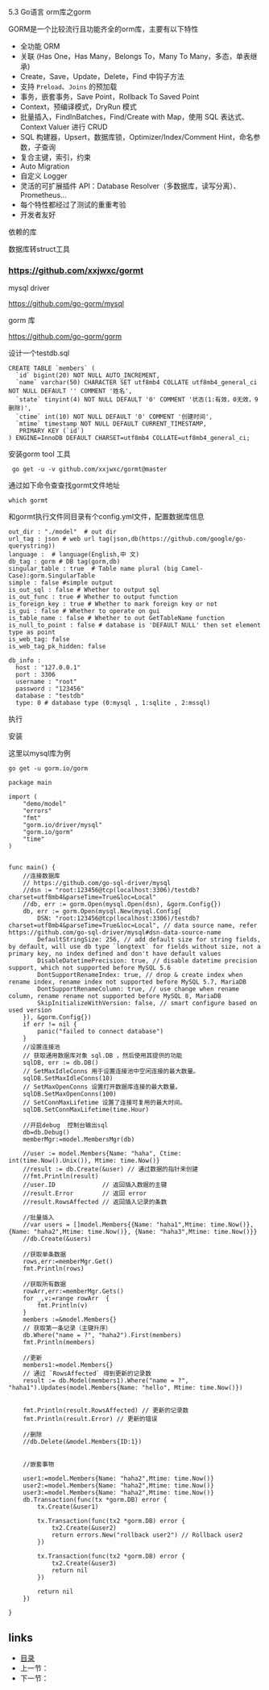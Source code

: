 5.3  Go语言 orm库之gorm 

GORM是一个比较流行且功能齐全的orm库，主要有以下特性

- 全功能 ORM
- 关联 (Has One，Has Many，Belongs To，Many To Many，多态，单表继承)
- Create，Save，Update，Delete，Find 中钩子方法
- 支持 `Preload`、`Joins` 的预加载
- 事务，嵌套事务，Save Point，Rollback To Saved Point
- Context，预编译模式，DryRun 模式
- 批量插入，FindInBatches，Find/Create with Map，使用 SQL 表达式、Context Valuer 进行 CRUD
- SQL 构建器，Upsert，数据库锁，Optimizer/Index/Comment Hint，命名参数，子查询
- 复合主键，索引，约束
- Auto Migration
- 自定义 Logger
- 灵活的可扩展插件 API：Database Resolver（多数据库，读写分离）、Prometheus…
- 每个特性都经过了测试的重重考验
- 开发者友好



依赖的库

数据库转struct工具

###  https://github.com/xxjwxc/gormt

mysql driver

https://github.com/go-gorm/mysql

gorm 库

https://github.com/go-gorm/gorm

设计一个testdb.sql 

```
CREATE TABLE `members` (
  `id` bigint(20) NOT NULL AUTO_INCREMENT,
  `name` varchar(50) CHARACTER SET utf8mb4 COLLATE utf8mb4_general_ci NOT NULL DEFAULT '' COMMENT '姓名',
  `state` tinyint(4) NOT NULL DEFAULT '0' COMMENT '状态(1:有效，0无效，9删除)',
  `ctime` int(10) NOT NULL DEFAULT '0' COMMENT '创建时间',
  `mtime` timestamp NOT NULL DEFAULT CURRENT_TIMESTAMP,
   PRIMARY KEY (`id`)
) ENGINE=InnoDB DEFAULT CHARSET=utf8mb4 COLLATE=utf8mb4_general_ci;

```

安装gorm tool 工具

```
 go get -u -v github.com/xxjwxc/gormt@master
```

通过如下命令查查找gormt文件地址

```
which gormt
```

和gormt执行文件同目录有个config.yml文件，配置数据库信息

```
out_dir : "./model"  # out dir
url_tag : json # web url tag(json,db(https://github.com/google/go-querystring))
language :  # language(English,中 文)
db_tag : gorm # DB tag(gorm,db)
singular_table : true  # Table name plural (big Camel-Case):gorm.SingularTable
simple : false #simple output
is_out_sql : false # Whether to output sql
is_out_func : true # Whether to output function
is_foreign_key : true # Whether to mark foreign key or not
is_gui : false # Whether to operate on gui
is_table_name : false # Whether to out GetTableName function
is_null_to_point : false # database is 'DEFAULT NULL' then set element type as point
is_web_tag: false
is_web_tag_pk_hidden: false

db_info :
  host : "127.0.0.1"
  port : 3306
  username : "root"
  password : "123456"
  database : "testdb"
  type: 0 # database type (0:mysql , 1:sqlite , 2:mssql)
```

执行



安装

这里以mysql库为例

```
go get -u gorm.io/gorm

```



```
package main

import (
	"demo/model"
	"errors"
	"fmt"
	"gorm.io/driver/mysql"
	"gorm.io/gorm"
	"time"
)


func main() {
	//连接数据库
	// https://github.com/go-sql-driver/mysql
	//dsn := "root:123456@tcp(localhost:3306)/testdb?charset=utf8mb4&parseTime=True&loc=Local"
	//db, err := gorm.Open(mysql.Open(dsn), &gorm.Config{})
	db, err := gorm.Open(mysql.New(mysql.Config{
		DSN: "root:123456@tcp(localhost:3306)/testdb?charset=utf8mb4&parseTime=True&loc=Local", // data source name, refer https://github.com/go-sql-driver/mysql#dsn-data-source-name
		DefaultStringSize: 256, // add default size for string fields, by default, will use db type `longtext` for fields without size, not a primary key, no index defined and don't have default values
		DisableDatetimePrecision: true, // disable datetime precision support, which not supported before MySQL 5.6
		DontSupportRenameIndex: true, // drop & create index when rename index, rename index not supported before MySQL 5.7, MariaDB
		DontSupportRenameColumn: true, // use change when rename column, rename rename not supported before MySQL 8, MariaDB
		SkipInitializeWithVersion: false, // smart configure based on used version
	}), &gorm.Config{})
	if err != nil {
		panic("failed to connect database")
	}
	//设置连接池
	// 获取通用数据库对象 sql.DB ，然后使用其提供的功能
	sqlDB, err := db.DB()
	// SetMaxIdleConns 用于设置连接池中空闲连接的最大数量。
	sqlDB.SetMaxIdleConns(10)
	// SetMaxOpenConns 设置打开数据库连接的最大数量。
	sqlDB.SetMaxOpenConns(100)
	// SetConnMaxLifetime 设置了连接可复用的最大时间。
	sqlDB.SetConnMaxLifetime(time.Hour)

	//开启debug  控制台输出sql
	db=db.Debug()
	memberMgr:=model.MembersMgr(db)

	//user := model.Members{Name: "haha", Ctime: int(time.Now().Unix()), Mtime: time.Now()}
	//result := db.Create(&user) // 通过数据的指针来创建
	//fmt.Println(result)
	//user.ID             // 返回插入数据的主键
	//result.Error        // 返回 error
	//result.RowsAffected // 返回插入记录的条数

	//批量插入
	//var users = []model.Members{{Name: "haha1",Mtime: time.Now()}, {Name: "haha2",Mtime: time.Now()}, {Name: "haha3",Mtime: time.Now()}}
	//db.Create(&users)

	//获取单条数据
	rows,err:=memberMgr.Get()
	fmt.Println(rows)

	//获取所有数据
	rowArr,err:=memberMgr.Gets()
	for _,v:=range rowArr  {
		fmt.Println(v)
	}
	members :=&model.Members{}
	// 获取第一条记录（主键升序）
	db.Where("name = ?", "haha2").First(members)
	fmt.Println(members)

	//更新
	members1:=model.Members{}
	// 通过 `RowsAffected` 得到更新的记录数
	result := db.Model(members1).Where("name = ?", "haha1").Updates(model.Members{Name: "hello", Mtime: time.Now()})


	fmt.Println(result.RowsAffected) // 更新的记录数
	fmt.Println(result.Error) // 更新的错误

	//删除
	//db.Delete(&model.Members{ID:1})


	//嵌套事物

	user1:=model.Members{Name: "haha2",Mtime: time.Now()}
	user2:=model.Members{Name: "haha2",Mtime: time.Now()}
	user3:=model.Members{Name: "haha2",Mtime: time.Now()}
	db.Transaction(func(tx *gorm.DB) error {
		tx.Create(&user1)

		tx.Transaction(func(tx2 *gorm.DB) error {
			tx2.Create(&user2)
			return errors.New("rollback user2") // Rollback user2
		})

		tx.Transaction(func(tx2 *gorm.DB) error {
			tx2.Create(&user3)
			return nil
		})

		return nil
	})

}

```



## links

- [目录](https://github.com/guyan0319/golang_development_notes/blob/master/zh/preface.md)
- 上一节：
- 下一节：

